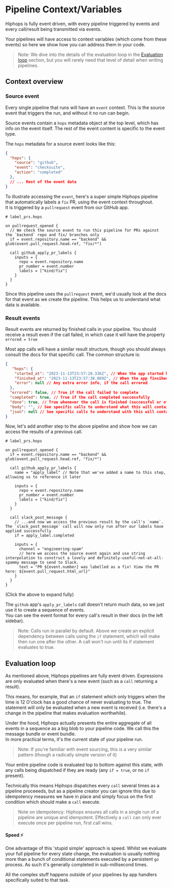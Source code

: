 # Pipeline Context/Variables

Hiphops is fully event driven, with every pipeline triggered by events and every call/result being transmitted via events.

Your pipelines will have access to context variables (which come from these events) so here we show how you can address them in your code.

> Note: We dive into the details of the evaluation loop in the [Evaluation loop](#evaluation-loop) section, but you will rarely need that level of detail when writing pipelines.

## Context overview

### Source event

Every single pipeline that runs will have an `event` context. This is the source event that triggers the run, and without it no run can begin.

Source events contain a `hops` metadata object at the top level, which has info on the event itself. The rest of the event content is specific to the event type.

The `hops` metadata for a source event looks like this:

```json
{
  "hops": {
    "source": "github",
    "event": "checksuite",
    "action": "completed"
  },
  // ... Rest of the event data
}
```

To illustrate accessing the `event`, here's a super simple Hiphops pipeline that automatically labels a `fix` PR, using the event context throughout.<br>
It is triggered by a `pullrequest` event from our GitHub app.

```hcl
# label_prs.hops

on pullrequest_opened {
  // We check the source event to run this pipeline for PRs against the `backend` repo and fix/ branches only
  if = event.repository.name == "backend" && glob(event.pull_request.head.ref, "fix/*")

  call github_apply_pr_labels {
    inputs = {
      repo = event.repository.name
      pr_number = event.number
      labels = ["kind/fix"]
    }
  }
}
```

Since this pipeline uses the `pullrequest` event, we'd usually look at the docs for that event as we create the pipeline. This helps us to understand what data is available.

### Result events

Result events are returned by finished calls in your pipeline. You should receive a result even if the call failed, in which case it will have the property `errored = true`

Most app calls will have a similar result structure, though you should always consult the docs for that specific call. The common structure is:

```json
{
   "hops": {
    "started_at": "2023-11-13T23:57:20.336Z", // When the app started handling the call (_not_ when your pipeline dispatched it)
    "finished_at": "2023-11-13T23:57:38.869Z", // When the app finsihed handling the call (_not_ when your pipeline received it)
    "error": null // Any extra error info, if the call errored
  },
  "errored": false, // True if the call failed to complete
  "completed": true, // True if the call completed successfully
  "done": true, // True whenever the call is finished (successful or otherwise). Provided as syntactic sugar e.g. allowing if = mycall.done to run a step regardless of outcome
  "body": "", // See specific calls to understand what this will contain. Will always be a string
  "json": null // See specific calls to understand with this will contain. Will always be valid decoded JSON, (Remember: JSON is not necessarily an object with keys)
}
```

Now, let's add another step to the above pipeline and show how we can access the results of a previous call.

```hcl
# label_prs.hops

on pullrequest_opened {
  if = event.repository.name == "backend" && glob(event.pull_request.head.ref, "fix/*")

  call github_apply_pr_labels {
    name = "apply_label" // Note that we've added a name to this step, allowing us to reference it later

    inputs = {
      repo = event.repository.name
      pr_number = event.number
      labels = ["kind/fix"]
    }
  }

  call slack_post_message {
    // ...and now we access the previous result by the call's `name`. The `slack_post_message` call will now only run after our labels have applied successfully
    if = apply_label.completed

    inputs = {
      channel = "engineering-spam"
      // here we access the source event again and use string interpolation to construct a lovely and definitely-useful-not-at-all-spammy message to send to Slack.
      text = "PR ${event.number} was labelled as a fix! View the PR here: ${event.pull_request.html_url}"
    }
  }
}
```

(Click the above to expand fully)

The `github` app's `apply_pr_labels` call doesn't return much data, so we just use it to create a sequence of events.<br>
You can see the event format for every call's result in their docs (in the left sidebar).

> Note: Calls run in parallel by default. Above we create an explicit dependency between calls using the `if` statement, which will make then run one after the other.
> A call won't run until its if statement evaluates to true.


## Evaluation loop

As mentioned above, Hiphops pipelines are fully event driven. Expressions are only evaluated when there's a new event (such as a `call` returning a result).

This means, for example, that an `if` statement which only triggers when the time is 12 O'clock has a good chance of never evaluating to true. The statement will only be evaluated when a new event is received (i.e. there's a change in the pipeline that makes evaluation worthwhile).

Under the hood, Hiphops actually presents the entire aggregate of all events in a sequence as a big blob to your pipeline code. We call this the message bundle or event bundle.<br>
In more practical terms, it's the current state of your pipeline run.

> Note: If you're familiar with event sourcing, this is a very similar pattern (though a radically simple version of it)

Your entire pipeline code is evaluated top to bottom against this state, with any calls being dispatched if they are ready (any `if = true`, or no `if` present).

Technically this means Hiphops dispatches every `call` several times as a pipeline proceeeds, but as a pipeline creator you can ignore this due to idempotency measures we have in place and simply focus on the first condition which should make a `call` execute.

> Note on idempotency: Hiphops ensures all calls in a single run of a pipeline are unique and idempotent. Effectively a `call` can only ever execute once per pipeline run, first call wins.

#### Speed :zap:

One advantage of this 'stupid simple' approach is speed. Whilst we evaluate your full pipeline for every state change, the evaluation is usually nothing more than a bunch of conditional statements executed by a persistent `go` process. As such it's generally completed in sub-millisecond times.

All the complex stuff happens outside of your pipelines by app handlers specifically suited to that task.

